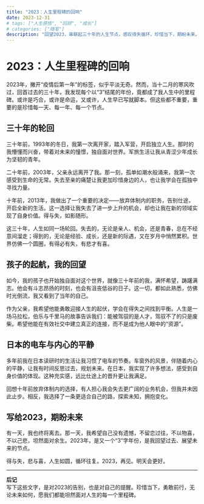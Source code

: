 ```yaml
---
title: "2023：人生里程碑的回响"
date: 2023-12-31
# tags: ["人生感悟", "回顾", "成长"]
# categories: ["随笔"]
description: "回望2023，串联起三十年的人生节点，感叹得失循环，珍惜当下，期盼未来。"
---
```


# 2023：人生里程碑的回响

2023年，撇开“疫情后第一年”的标签，似乎平淡无奇。然而，当十二月的寒风吹过，回首过去的三十年，我发现每个以“3”结尾的年份，竟都成了我人生中的里程碑。或许是巧合，或许是命运，又或许，人生早已写就脚本。但这些都不重要，重要的是珍惜每一天、每一年、每一个节点。

## 三十年的轮回

三十年前，1993年的冬日，我第一次离开家，踏入军营，开启独立人生。那时的我懵懂而兴奋，带着对未来的憧憬，独自面对世界。军旅生活让我从青涩少年成长为坚韧的青年。

二十年前，2003年，父亲永远离开了我。那一刻，孤单如潮水般涌来，我第一次感受到生命的无常。失去至亲的痛楚让我更加珍惜身边的人，也让我学会在孤独中寻找力量。

十年前，2013年，我做出了一个重要的决定——放弃体制内的职务，告别仕途，开启全新的生活。这一选择让我失去了进一步上升的机会，却也让我在新的领域实现了自身价值。得与失，如影随形。

这三十年，人生如同一场轮回。失去的，无论是亲人、机会，还是青春，总在不经意间溜走；得到的，无论是经验、成长，还是新的际遇，又在岁月中悄然累积。世界仿佛一个圆圈，有得必有失，有悲才有喜。

## 孩子的起航，我的回望

如今，我的孩子也开始独自面对这个世界，就像三十年前的我，满怀希望，踌躇满志。他会有斗志昂扬的时刻，也会有沮丧低谷的日子。这一切，都如此熟悉，仿佛时光倒流，我又看到了当年的自己。

作为父亲，我希望他能勇敢迎接人生的起伏，学会在得失之间找到平衡。人生是一场马拉松，伯乐与千里马的故事告诉我们：能被驾驭的是人才，驾驭不了的只是废柴。希望他能在有效社交中建立真正的连接，而不是成为他人眼中的“资源”。

## 日本的电车与内心的平静

多年前我在日本读研时的生活让我习惯了电车的节奏。车窗外的风景，伴随着内心的平静，让我有时间反思过去，规划未来。在日本，我实现了许多想法，感受到自身价值的体现。这种充实感，远比仕途上的晋升更让我满足。

回想十年前放弃体制内的选择，有人担心我会失去更广阔的业务机会，但我并未因此止步。相反，我选择了一条更适合自己的路，探索未知，拥抱变化。

## 写给2023，期盼未来

有一天，我也终将离去。那一天，我希望自己没有遗憾，不留恋过往，不以物喜，不以己悲，坦然面对余生。2023年，是又一个“3”字年份，是我回望过去、展望未来的节点。

得与失，悲与喜，人生如圆，循环往复。2023，再见。明天会更好。

---

**后记**  
写下这些文字，是对2023的告别，也是对自己的提醒。珍惜当下，勇敢前行，无论未来如何，愿我们都能坦然面对人生的每一个里程碑。
